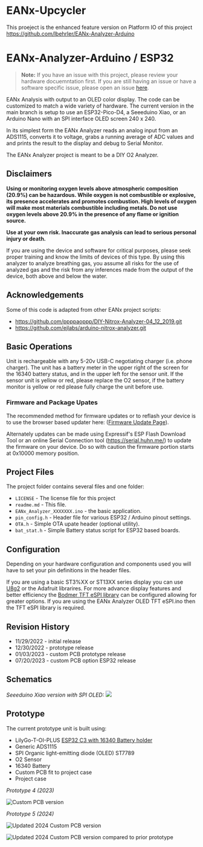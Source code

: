 # EANx-Upcycler

This proeject is the enhanced feature version on Platform IO of this project https://github.com/lbehrler/EANx-Analyzer-Arduino

# EANx-Analyzer-Arduino / ESP32 

> **Note:** If you have an issue with this project, please review your hardware docuemntation first.  If you are still having an issue or have a software specific issue, please open an issue [here](https://github.com/lbehrler/EANx-Upcycler/issues).

EANx Analysis with output to an OLED color display.
The code can be customized to match a wide variety of hardware.  The current version in the main branch is setup to use an ESP32-Pico-D4, a Seeeduino Xiao, or an Arduino Nano with an SPI interface OLED screen 240 x 240.

In its simplest form the EANx Analyzer reads an analog input from an ADS1115, converts it to voltage, grabs a running average of ADC values and and prints the result to the display and debug to Serial Monitor.

The EANx Analyzer project is meant to be a DIY O2 Analyzer.  

## Disclaimers

**Using or monitoring oxygen levels above atmospheric composition (20.9%) can be hazardous. While oxygen is not combustible or explosive, its presence accelerates and promotes combustion. High levels of oxygen will make most materials combustible including metals. Do not use oxygen levels above 20.9% in the presence of any flame or ignition source.**

**Use at your own risk.  Inaccurate gas analysis can lead to serious personal injury or death.**  

If you are using the device and software for critical purposes, please seek proper training and know the limits of devices of this type. By using this analyzer to analyze breathing gas, you assume all risks for the use of analyzed gas and the risk from any inferences made from the output of the device, both above and below the water.

## Acknowledgements
Some of this code is adapted from other EANx project scripts: 
  - https://github.com/ppppaoppp/DIY-Nitrox-Analyzer-04_12_2019.git
  - https://github.com/ejlabs/arduino-nitrox-analyzer.git

## Basic Operations 
Unit is rechargeable with any 5-20v USB-C negotiating charger (i.e. phone charger).  The unit has a battery meter in the upper right of the screen for the 16340 battery status, and in the upper left for the sensor unit.   If the sensor unit is yellow or red, please replace the O2 sensor, if the battery monitor is yellow or red please fully charge the unit before use. 

### Firmware and Package Upates
The recommended method for firmware updates or to reflash your device is to use the browser based updater here:  ([Firmware Update Page](https://lbehrler.github.io/EANxUpcycler.github.io/)).

Alternately updates can be made using Expressif's ESP Flash Download Tool or an online Serial Connection tool (https://serial.huhn.me/) to update the firmware on your device.  Do so with caution the firmware portion starts at 0x10000 memory position. 



## Project Files

The project folder contains several files and one folder:

+ `LICENSE` - The license file for this project
+ `readme.md` - This file.
+ `EANx_Analyzer_XXXXXXX.ino` - the basic application.
+ `pin_config.h` - Header file for various ESP32 / Arduino pinout settings. 
+ `OTA.h` - Simple OTA upate header (optional utility).
+ `bat_stat.h` - Simple Battery status script for ESP32 based boards.

## Configuration
Depending on your hardware configuration and components used you will have to set your pin definitions in the header files. 

If you are using a basic ST3%XX or ST13XX series display you can use [U8g2](https://github.com/olikraus/u8g2) or the Adafruit librarires. For more advance display features and better efficiency the [Bodmer TFT eSPI library](https://github.com/Bodmer/TFT_eSPI) can be configured allowing for greater options. If you are using the EANx Analyzer OLED TFT eSPI.ino then the TFT eSPI library is required. 

## Revision History
+ 11/29/2022 - initial release
+ 12/30/2022 - prototype release
+ 01/03/2023 - custom PCB prototype release
+ 07/20/2023 - custom PCB option ESP32 release

## Schematics 

*Seeeduino Xiao version with SPI OLED:*
![](https://github.com/lbehrler/EANx-Analyzer/blob/645330fc3275fe3a1c8c88061cc2e68e7b1bfda9/Seeed_Xiao_EANx_Analyzer_SPI_OLED%20schematic.png)

## Prototype

The current prototype unit is built using:
+ LilyGo-T-OI-PLUS [ESP32 C3 with 16340 Battery holder](https://github.com/Xinyuan-LilyGO/LilyGo-T-OI-PLUS)
+ Generic ADS1115 
+ SPI Organic light-emitting diode (OLED) ST7789
+ O2 Sensor
+ 16340 Battery
+ Custom PCB fit to project case
+ Project case

*Prototype 4 (2023)*

![Custom PCB version](https://lh3.googleusercontent.com/pw/AIL4fc_xV2YWr-FOy9fTgCVv1qJvXfss7XXug2cmfTwabwHQb4MrrQRQn25uYb2qKOo2hIIW4s7WPj61GEHNv8foAk6tiZ7ztep2YEQh7d-Uges87c64GSATMVJgouoNBcy8N-WcfUyh_iExNov7f3sfYL7hUw=w525-h933-s-no?authuser=0)

*Prototype 5 (2024)*

![Updated 2024 Custom PCB version](https://lh3.googleusercontent.com/pw/AP1GczNoXsIj_XvSAsj-ht8BGCuqAaKrWMoC3NvRyaNpUt6FAy5ujTYhkvhjrmUTBYbqieOqfvSEirto9aO3JR5rvVc2IP0qEDf0iFBZzX9sxhZbSd5727H_0m1uhsuyuJZzfSdw_rcTmTJtDSTHQGAi9pZnfA=w1210-h911-s-no-gm?authuser=0)

![Updated 2024 Custom PCB version compared to prior prototype](https://lh3.googleusercontent.com/pw/AP1GczMBAn3n4O1VThizzvGGYfzOCwx3gXEC6evh_ko7mmDbOL345n-5UzLKVNtYUxFOvA2QpEPdAo1xt09oKZHD-n2jVT0Yx-JrvAx7QDHRk9BDhLu2GcQh0YuQ63DI_y-2qt9ipeyl1KWICh0h-DyJ5OvXKQ=w1210-h911-s-no-gm?authuser=0)

